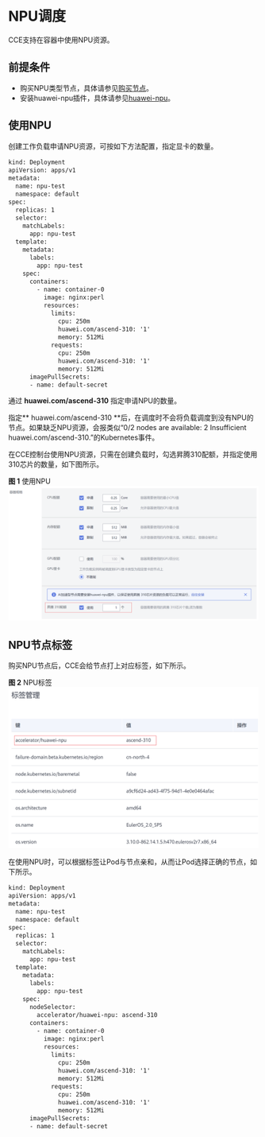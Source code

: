 # NPU调度<a name="cce_01_0346"></a>

CCE支持在容器中使用NPU资源。

## 前提条件<a name="section18703125715210"></a>

-   购买NPU类型节点，具体请参见[购买节点](购买节点.md)。
-   安装huawei-npu插件，具体请参见[huawei-npu](huawei-npu.md)。

## 使用NPU<a name="section17426191045420"></a>

创建工作负载申请NPU资源，可按如下方法配置，指定显卡的数量。

```
kind: Deployment
apiVersion: apps/v1
metadata:
  name: npu-test
  namespace: default
spec:
  replicas: 1
  selector:
    matchLabels:
      app: npu-test
  template:
    metadata:
      labels:
        app: npu-test
    spec:
      containers:
        - name: container-0
          image: nginx:perl
          resources:
            limits:
              cpu: 250m
              huawei.com/ascend-310: '1'
              memory: 512Mi
            requests:
              cpu: 250m
              huawei.com/ascend-310: '1'
              memory: 512Mi
      imagePullSecrets:
      - name: default-secret
```

通过  **huawei.com/ascend-310**  指定申请NPU的数量。

指定** huawei.com/ascend-310 **后，在调度时不会将负载调度到没有NPU的节点。如果缺乏NPU资源，会报类似“0/2 nodes are available: 2 Insufficient huawei.com/ascend-310.”的Kubernetes事件。

在CCE控制台使用NPU资源，只需在创建负载时，勾选昇腾310配额，并指定使用310芯片的数量，如下图所示。

**图 1**  使用NPU<a name="fig4221951152116"></a>  
![](figures/使用NPU.png "使用NPU")

## NPU节点标签<a name="section1867213443102"></a>

购买NPU节点后，CCE会给节点打上对应标签，如下所示。

**图 2**  NPU标签<a name="fig126122041171318"></a>  
![](figures/NPU标签.png "NPU标签")

在使用NPU时，可以根据标签让Pod与节点亲和，从而让Pod选择正确的节点，如下所示。

```
kind: Deployment
apiVersion: apps/v1
metadata:
  name: npu-test
  namespace: default
spec:
  replicas: 1
  selector:
    matchLabels:
      app: npu-test
  template:
    metadata:
      labels:
        app: npu-test
    spec:
      nodeSelector:
        accelerator/huawei-npu: ascend-310
      containers:
        - name: container-0
          image: nginx:perl
          resources:
            limits:
              cpu: 250m
              huawei.com/ascend-310: '1'
              memory: 512Mi
            requests:
              cpu: 250m
              huawei.com/ascend-310: '1'
              memory: 512Mi
      imagePullSecrets:
      - name: default-secret
```

